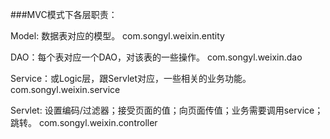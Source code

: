 ###MVC模式下各层职责：

Model: 数据表对应的模型。
  com.songyl.weixin.entity

DAO：每个表对应一个DAO，对该表的一些操作。
  com.songyl.weixin.dao

Service：或Logic层，跟Servlet对应，一些相关的业务功能。
  com.songyl.weixin.service

Servlet: 设置编码/过滤器；接受页面的值；向页面传值；业务需要调用service；跳转。
  com.songyl.weixin.controller
